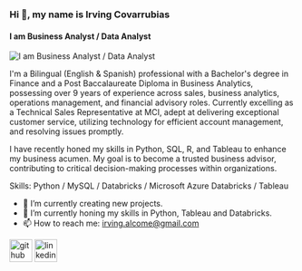 ### Hi 👋, my name is Irving Covarrubias
#### I am Business Analyst / Data Analyst
![I am Business Analyst / Data Analyst](https://media.licdn.com/dms/image/v2/D4E16AQFDkGK_BwAJqg/profile-displaybackgroundimage-shrink_350_1400/profile-displaybackgroundimage-shrink_350_1400/0/1725834889793?e=1731542400&v=beta&t=zkZKpkvWG_FHPkOUjbcb_68uvtEdYOAcTMhH6bk6s40)

I'm a Bilingual (English & Spanish) professional with a Bachelor's degree in Finance and a Post Baccalaureate Diploma in Business Analytics, possessing over 9 years of experience across sales, business analytics, operations management, and financial advisory roles. Currently excelling as a Technical Sales Representative at MCI, adept at delivering exceptional customer service, utilizing technology for efficient account management, and resolving issues promptly.

I have recently honed my skills in Python, SQL, R, and Tableau to enhance my business acumen. My goal is to become a trusted business advisor, contributing to critical decision-making processes within organizations.

Skills: Python / MySQL / Databricks / Microsoft Azure Databricks / Tableau

- 🔭 I’m currently creating new projects. 
- 🌱 I’m currently honing my skills in Python, Tableau and Databricks. 
- 📫 How to reach me: irving.alcome@gmail.com 


[<img src='https://cdn.jsdelivr.net/npm/simple-icons@3.0.1/icons/github.svg' alt='github' height='40'>](https://github.com/Alcome4)  [<img src='https://cdn.jsdelivr.net/npm/simple-icons@3.0.1/icons/linkedin.svg' alt='linkedin' height='40'>](https://www.linkedin.com/in/https://www.linkedin.com/in/irving-covarrubias//)  


